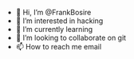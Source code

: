 - 👋 Hi, I’m @FrankBosire
- 👀 I’m interested in hacking 
- 🌱 I’m currently learning 
- 💞️ I’m looking to collaborate on git
- 📫 How to reach me email

<!---
FrankBosire/FrankBosire is a ✨ special ✨ repository because its `README.md` (this file) appears on your GitHub profile.
You can click the Preview link to take a look at your changes.
--->
